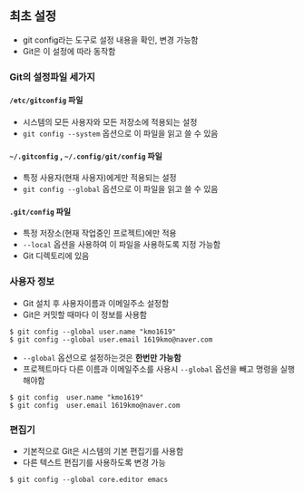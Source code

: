 ## 최초 설정
- git config라는 도구로 설정 내용을 확인, 변경 가능함
- Git은 이 설정에 따라 동작함
### Git의 설정파일 세가지
#### ```/etc/gitconfig``` 파일
- 시스템의 모든 사용자와 모든 저장소에 적용되는 설정
- ```git config --system``` 옵션으로 이 파일을 읽고 쓸 수 있음
#### ```~/.gitconfig``` , ```~/.config/git/config``` 파일
- 특정 사용자(현재 사용자)에게만 적용되는 설정
- ```git config --global``` 옵션으로 이 파일을 읽고 쓸 수 있음
#### ```.git/config``` 파일
- 특정 저장소(현재 작업중인 프로젝트)에만 적용
- ```--local``` 옵션을 사용하여 이 파일을 사용하도록 지정 가능함
- Git 디렉토리에 있음
### 사용자 정보
- Git 설치 후 사용자이름과 이메일주소 설정함
- Git은 커밋할 때마다 이 정보를 사용함
``` console
$ git config --global user.name "kmo1619"
$ git config --global user.email 1619kmo@naver.com
```
- ```--global``` 옵션으로 설정하는것은 **한번만 가능함**
- 프로젝트마다 다른 이름과 이메일주소를 사용시 ```--global``` 옵션을 빼고 명령을 실행해야함
``` console
$ git config  user.name "kmo1619"
$ git config  user.email 1619kmo@naver.com
```
### 편집기
- 기본적으로 Git은 시스템의 기본 편집기를 사용함
- 다른 텍스트 편집기를 사용하도록 변경 가능
```console
$ git config --global core.editor emacs
```
